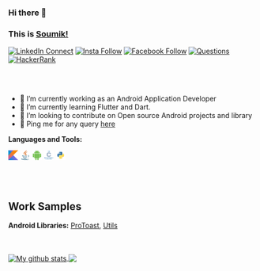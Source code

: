 ### Hi there 👋

### This is [Soumik!](https://soumikbhatt.github.io)

[![LinkedIn Connect](https://img.shields.io/badge/%20-Connect-black?color=3498DB&labelColor=ffffff&logo=linkedin&logoColor=3498DB)](https://www.linkedin.com/in/soumikcse/)   [![Insta Follow](https://img.shields.io/badge/%20-Follow-black?color=d81b60&labelColor=ffffff&logo=instagram&logoColor=d81b60)](https://www.instagram.com/soumik_bhatt)   [![Facebook Follow](https://img.shields.io/badge/%20-Follow-black?color=1976d2&labelColor=ffffff&logo=facebook&logoColor=1976d2)](https://www.facebook.com/soumik.bhattacharjee) [![Questions](https://img.shields.io/badge/%20-Questions-black?color=14171A&labelColor=fff&logo=stackoverflow&logoColor=0c0d0e26)](https://stackoverflow.com/users/6419026/soumik-bhattacharjee) [![HackerRank](http://img.shields.io/badge/%20-Connect-black?color=14171A?color=14171A&labelColor=ffffff&logo=hackerrank&logoColor=2ECC71)](https://www.hackerrank.com/soumikcse07)

<br />
<br />

- 🔭 I’m currently working as an Android Application Developer
- 🌱 I’m currently learning Flutter and Dart.
- 👯 I’m looking to contribute on Open source Android projects and library
- 💬 Ping me for any query [here](https://www.linkedin.com/in/soumikcse/)

**Languages and Tools:**  

<code><img height="20" src="https://raw.githubusercontent.com/github/explore/80688e429a7d4ef2fca1e82350fe8e3517d3494d/topics/kotlin/kotlin.png"></code>
<code><img height="20" src="https://raw.githubusercontent.com/github/explore/80688e429a7d4ef2fca1e82350fe8e3517d3494d/topics/java/java.png"></code>
<code><img height="20" src="https://raw.githubusercontent.com/github/explore/80688e429a7d4ef2fca1e82350fe8e3517d3494d/topics/android/android.png"></code>
<code><img height="20" src="https://raw.githubusercontent.com/github/explore/80688e429a7d4ef2fca1e82350fe8e3517d3494d/topics/c/c.png"></code>
<code><img height="20" src="https://raw.githubusercontent.com/github/explore/5c058a388828bb5fde0bcafd4bc867b5bb3f26f3/topics/python/python.png"></code>

<br />
<br />

## Work Samples


**Android Libraries:**  [ProToast](https://github.com/SoumikBhatt/ProToast), [Utils](https://github.com/SoumikBhatt/Utills)


<br />
<br />

<a href="https://github.com/anuraghazra/github-readme-stats">
  <img align="center" src="https://github-readme-stats.vercel.app/api?username=SoumikBhatt&show_icons=true&include_all_commits=true&theme=radical" alt="My github stats" />
</a>
<a href="https://github.com/anuraghazra/github-readme-stats">
  <!-- Change the `github-readme-stats.anuraghazra1.vercel.app` to `github-readme-stats.vercel.app`  -->
  <img align="center" src="https://github-readme-stats.vercel.app/api/top-langs/?username=SoumikBhatt&layout=compact&theme=radical" />
</a>
